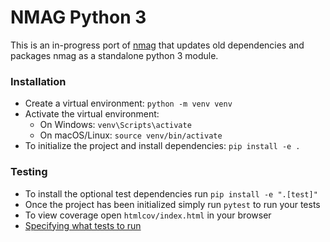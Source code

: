 # NMAG Python 3

This is an in-progress port of [nmag](https://github.com/nmag-project/nmag-src) that updates old dependencies and packages nmag as a standalone python 3 module.

### Installation
* Create a virtual environment: `python -m venv venv`
* Activate the virtual environment:
  * On Windows: `venv\Scripts\activate`
  * On macOS/Linux: `source venv/bin/activate`
* To initialize the project and install dependencies: `pip install -e .`

### Testing
* To install the optional test dependencies run `pip install -e ".[test]"`
* Once the project has been initialized simply run `pytest` to run your tests
* To view coverage open `htmlcov/index.html` in your browser
* [Specifying what tests to run](https://docs.pytest.org/en/latest/how-to/usage.html#specifying-which-tests-to-run)
